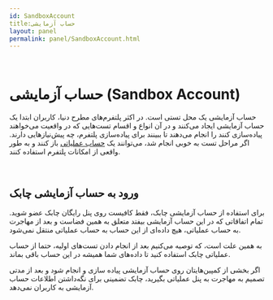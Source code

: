 ```yaml
---  
id: SandboxAccount  
title:حساب آزمایشی  
layout: panel
permalink: panel/SandboxAccount.html  
---  
```


<br>

# حساب آزمایشی (Sandbox Account)  


حساب آزمایشی  یک محل تستی است. در اکثر پلتفرم‌های مطرح دنیا، کاربران ابتدا یک حساب آزمایشی ایجاد می‌کنند و در آن انواع و اقسام تست‌هایی که در واقعیت می‌خواهند پیاده‌سازی کنند را انجام می‌دهند تا ببینند برای پیاده‌سازی پلتفرم، چه پیش‌نیازهایی دارند. اگر مراحل تست به خوبی انجام شد، می‌توانند یک [حساب عملیاتی]() باز کنند و به طور واقعی از امکانات پلتفرم استفاده کنند. 

<br>


## ورود به حساب آزمایشی چابک  

برای استفاده از حساب آزمایشی چابک، فقط کافیست روی پنل رایگان چابک عضو شوید. تمام اتفاقاتی که در این حساب آزمایشی بیفتد متعلق به همین فضاست و بعد از مهاجرت به حساب عملیاتی، هیچ داده‌ای از این حساب به حساب عملیاتی منتقل نمی‌شود.
 
به همین علت است، که توصیه می‌کنیم بعد از انجام دادن تست‌های اولیه، حتما از حساب عملیاتی چابک استفاده کنید تا داده‌های شما همیشه در این حساب باقی بماند.
 
اگر بخشی از کمپین‌هایتان روی حساب آزمایشی پیاده سازی و انجام شود و بعد از مدتی تصمیم به مهاجرت به پنل عملیاتی بگیرید، چابک تضمینی برای نگه‌داشتن اطلاعات حساب آزمایشی به کاربران نمی‌دهد. 


<br>